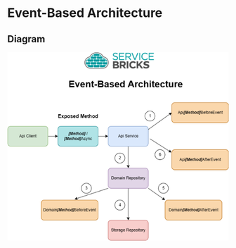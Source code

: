 # Event-Based Architecture

## Diagram
![Event-based architecture](https://github.com/holomodular/ServiceBricks-Documentation/blob/main/V1/EventBasedArchitecture.png)  
